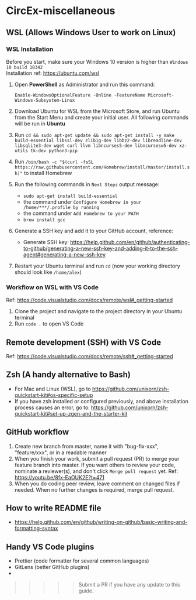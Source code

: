 # CircEx-miscellaneous

## WSL (Allows Windows User to work on Linux)

### WSL Installation

Before you start, make sure your Windows 10 version is higher than `Windows 10 build 18342` <br>
Installation ref: https://ubuntu.com/wsl

1. Open **PowerShell** as Administrator and run this command:

   `Enable-WindowsOptionalFeature -Online -FeatureName Microsoft-Windows-Subsystem-Linux`

2. Download Ubuntu for WSL from the Microsoft Store, and run Ubuntu from the Start Menu and create your initial user. All following commands will be run in **Ubuntu**

3. Run `cd && sudo apt-get update && sudo apt-get install -y make build-essential libssl-dev zlib1g-dev libbz2-dev libreadline-dev libsqlite3-dev wget curl llvm libncurses5-dev libncursesw5-dev xz-utils tk-dev python3-pip`

4. Run `/bin/bash -c "$(curl -fsSL https://raw.githubusercontent.com/Homebrew/install/master/install.sh)"` to install Homebrew

5. Run the following commands in `Next Steps` output message:

   - `sudo apt-get install build-essential`
   - the command under `Configure Homebrew in your /home/***/.profile by running`
   - the command under `Add Homebrew to your PATH`
   - `brew install gcc`

6. Generate a SSH key and add it to your GitHub account, reference:

   - Generate SSH key: https://help.github.com/en/github/authenticating-to-github/generating-a-new-ssh-key-and-adding-it-to-the-ssh-agent#generating-a-new-ssh-key

7. Restart your Ubuntu terminal and run `cd` (now your working directory should look like `/home/alex`)

<!-- #### Workflow on WSL with Pycharm

1. Clone the project and navigate to the project directory in your Mac/Ubuntu terminal
2. Open it with PyCharm
   - For Windows, folder path should look like `\\wsl$\Ubuntu-20.04\home\alex\project_xxx`
3. Go to `Pycharm > Preferances > Project: xxx > Project Interpreter` click the cog and select `add`
   - For Mac, create virtual environment on your working directory
   - For Windows, select WSL, choose your Linux distribution (e.g. Ubuntu), and paste `/home/<username>/.pyenv/versions/3.6.6/bin/python` to Python Interpreter Path (Setup of Pyenv to be updated)
4. Go to `Pycharm > Preferances > Project: xxx > Project Structure` right click on your source code folders and tick sources -->

### Workflow on WSL with VS Code

Ref: https://code.visualstudio.com/docs/remote/wsl#_getting-started

1. Clone the project and navigate to the project directory in your Ubuntu terminal
2. Run `code .` to open VS Code

## Remote development (SSH) with VS Code

Ref: https://code.visualstudio.com/docs/remote/ssh#_getting-started

## Zsh (A handy alternative to Bash)

- For Mac and Linux (WSL), go to https://github.com/unixorn/zsh-quickstart-kit#os-specific-setup
- If you have zsh installed or configured previously, and above installation process causes an error, go to: https://github.com/unixorn/zsh-quickstart-kit#set-up-zgen-and-the-starter-kit

## GitHub workflow

1. Create new branch from master, name it with "bug-fix-xxx", "feature/xxx", or in a readable manner
2. When you finish your work, submit a pull request (PR) to merge your feature branch into master. If you want others to review your code, nominate a reviewer(s), and don't click `Merge pull request` yet. Ref: https://youtu.be/8fx-EaOUK2E?t=471
3. When you do coding peer review, leave comment on changed files if needed. When no further changes is required, merge pull request.

## How to write README file

- https://help.github.com/en/github/writing-on-github/basic-writing-and-formatting-syntax

## Handy VS Code plugins

- Prettier (code formatter for several common languages)
- GitLens (better GitHub plugins)
-

> > > > > Submit a PR if you have any update to this guide.
